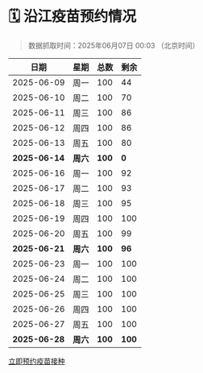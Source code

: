 # 🗓️ 沿江疫苗预约情况

> 数据抓取时间：2025年06月07日 00:03 （北京时间）

| 日期 | 星期 | 总数 | 剩余 |
|------|------|------|------|
| 2025-06-09 | 周一 | 100 | 44 |
| 2025-06-10 | 周二 | 100 | 70 |
| 2025-06-11 | 周三 | 100 | 86 |
| 2025-06-12 | 周四 | 100 | 86 |
| 2025-06-13 | 周五 | 100 | 80 |
| **2025-06-14** | **周六** | **100** | **0** |
| 2025-06-16 | 周一 | 100 | 92 |
| 2025-06-17 | 周二 | 100 | 93 |
| 2025-06-18 | 周三 | 100 | 95 |
| 2025-06-19 | 周四 | 100 | 100 |
| 2025-06-20 | 周五 | 100 | 99 |
| **2025-06-21** | **周六** | **100** | **96** |
| 2025-06-23 | 周一 | 100 | 100 |
| 2025-06-24 | 周二 | 100 | 100 |
| 2025-06-25 | 周三 | 100 | 100 |
| 2025-06-26 | 周四 | 100 | 100 |
| 2025-06-27 | 周五 | 100 | 100 |
| **2025-06-28** | **周六** | **100** | **100** |


<div class="button-container">
<a class="btn" href="http://yfzweb.ishequ.net/#/login" target="_blank">立即预约疫苗接种</a>
</div>
